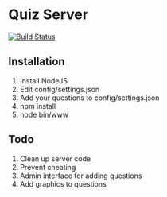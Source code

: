 # Quiz Server

[![Build Status](https://travis-ci.org/michaelrausch/LAN-Manager.svg?branch=master)](https://travis-ci.org/michaelrausch/LAN-Manager)

## Installation
1. Install NodeJS
2. Edit config/settings.json
3. Add your questions to config/settings.json
4. npm install
5. node bin/www


## Todo
1. Clean up server code
2. Prevent cheating
3. Admin interface for adding questions
4. Add graphics to questions